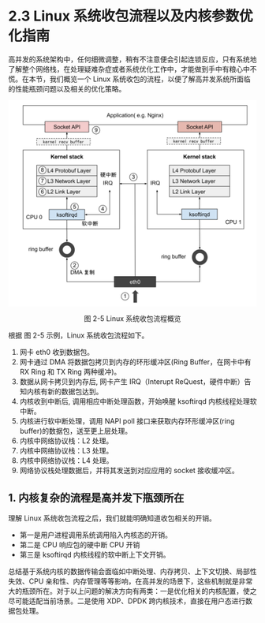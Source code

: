 # 2.3 Linux 系统收包流程以及内核参数优化指南

高并发的系统架构中，任何细微调整，稍有不注意便会引起连锁反应，只有系统地了解整个网络栈，在处理疑难杂症或者系统优化工作中，才能做到手中有粮心中不慌。在本节，我们概览一个 Linux 系统收包的流程，以便了解高并发系统所面临的性能瓶颈问题以及相关的优化策略。

<div  align="center">
	<img src="../assets/networking.svg" width="550"  align=center />
	<p>图 2-5 Linux 系统收包流程概览 </p>
</div>

根据 图 2-5 示例，Linux 系统收包流程如下。

1. 网卡 eth0 收到数据包。
2. 网卡通过 DMA 将数据包拷贝到内存的环形缓冲区(Ring Buffer，在网卡中有 RX Ring 和 TX Ring 两种缓冲)。
3. 数据从网卡拷贝到内存后, 网卡产生 IRQ（Interupt ReQuest，硬件中断）告知内核有新的数据包达到。
4. 内核收到中断后, 调用相应中断处理函数，开始唤醒 ksoftirqd 内核线程处理软中断。
5. 内核进行软中断处理，调用 NAPI poll 接口来获取内存环形缓冲区(ring buffer)的数据包，送至更上层处理。
6. 内核中网络协议栈：L2 处理。
7. 内核中网络协议栈：L3 处理。
8. 内核中网络协议栈：L4 处理。
9. 网络协议栈处理数据后，并将其发送到对应应用的 socket 接收缓冲区。

## 1. 内核复杂的流程是高并发下瓶颈所在

理解 Linux 系统收包流程之后，我们就能明确知道收包相关的开销。
- 第一是用户进程调用系统调用陷入内核态的开销。
- 第二是 CPU 响应包的硬中断 CPU 开销
- 第三是 ksoftirqd 内核线程的软中断上下文开销。

总结基于系统内核的数据传输会面临如中断处理、内存拷贝、上下文切换、局部性失效、CPU 亲和性、内存管理等等影响，在高并发的场景下，这些机制就是非常大的瓶颈所在。对于以上问题的解决方向有两类：一是优化相关的内核配置，使之尽可能适配当前场景。二是使用 XDP、DPDK 跨内核技术，直接在用户态进行数据包处理。
